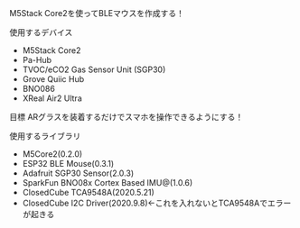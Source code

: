 M5Stack Core2を使ってBLEマウスを作成する！

使用するデバイス
- M5Stack Core2
- Pa-Hub
- TVOC/eCO2 Gas Sensor Unit (SGP30)
- Grove Quiic Hub
- BNO086
- XReal Air2 Ultra

目標
ARグラスを装着するだけでスマホを操作できるようにする！

使用するライブラリ
- M5Core2(0.2.0)
- ESP32 BLE Mouse(0.3.1)
- Adafruit SGP30 Sensor(2.0.3)
- SparkFun BNO08x Cortex Based IMU@(1.0.6)
- ClosedCube TCA9548A(2020.5.21)
- ClosedCube I2C Driver(2020.9.8)←これを入れないとTCA9548Aでエラーが起きる